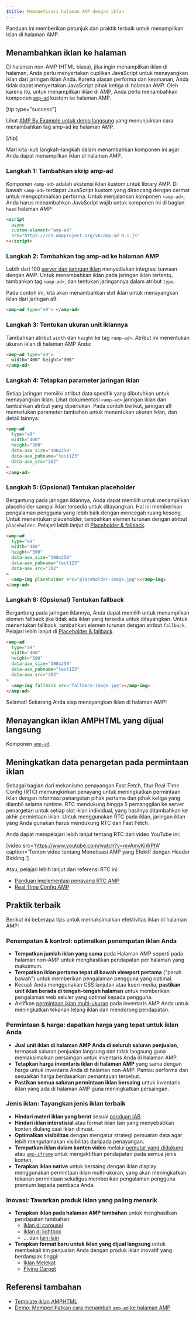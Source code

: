 ```yaml
---
$title: Memonetisasi halaman AMP dengan iklan
---
```


Panduan ini memberikan petunjuk dan praktik terbaik untuk menampilkan iklan di halaman AMP.

## Menambahkan iklan ke halaman

Di halaman non-AMP (HTML biasa), jika ingin menampilkan iklan di halaman, Anda perlu menyertakan cuplikan JavaScript untuk menayangkan iklan dari jaringan iklan Anda. Karena alasan performa dan keamanan, Anda tidak dapat menyertakan JavaScript pihak ketiga di halaman AMP. Oleh karena itu, untuk menampilkan iklan di AMP, Anda perlu menambahkan komponen [`amp-ad`](../../../../documentation/components/reference/amp-ad.md) kustom ke halaman AMP.

[tip type="success"]

Lihat [AMP By Example untuk demo langsung](../../../../documentation/components/reference/amp-ad.md) yang menunjukkan cara menambahkan tag amp-ad ke halaman AMP.

[/tip]

Mari kita ikuti langkah-langkah dalam menambahkan komponen ini agar Anda dapat menampilkan iklan di halaman AMP.

### Langkah 1: Tambahkan skrip amp-ad

Komponen `<amp-ad>` adalah ekstensi iklan kustom untuk library AMP. Di bawah `<amp-ad>` terdapat JavaScript kustom yang dirancang dengan cermat untuk mengoptimalkan performa. Untuk menjalankan komponen `<amp-ad>`, Anda harus menambahkan JavaScript wajib untuk komponen ini di bagian `head` halaman AMP:

```html
<script
  async
  custom-element="amp-ad"
  src="https://cdn.ampproject.org/v0/amp-ad-0.1.js"
></script>
```

### Langkah 2: Tambahkan tag amp-ad ke halaman AMP

Lebih dari 100 [server dan jaringan iklan](ads_vendors.md) menyediakan integrasi bawaan dengan AMP. Untuk menambahkan iklan pada jaringan iklan tertentu, tambahkan tag `<amp-ad>`, dan tentukan jaringannya dalam atribut `type`.

Pada contoh ini, kita akan menambahkan slot iklan untuk menayangkan iklan dari jaringan a9:

```html
<amp-ad type="a9"> </amp-ad>
```

### Langkah 3: Tentukan ukuran unit iklannya

Tambahkan atribut `width` dan `height` ke tag `<amp-ad>`. Atribut ini menentukan ukuran iklan di halaman AMP Anda:

```html hl_lines="2"
<amp-ad type="a9">
  width="400" height="300"
</amp-ad>
```

### Langkah 4: Tetapkan parameter jaringan iklan

Setiap jaringan memiliki atribut data spesifik yang dibutuhkan untuk menayangkan iklan. Lihat dokumentasi `<amp-ad>` jaringan iklan dan tambahkan atribut yang diperlukan. Pada contoh berikut, jaringan a9 memerlukan parameter tambahan untuk menentukan ukuran iklan, dan detail lainnya:

```html hl_lines="3 4 5"
<amp-ad
  type="a9"
  width="400"
  height="300"
  data-aax_size="300x250"
  data-aax_pubname="test123"
  data-aax_src="302"
>
</amp-ad>
```

### Langkah 5: (Opsional) Tentukan placeholder

Bergantung pada jaringan iklannya, Anda dapat memilih untuk menampilkan placeholder sampai iklan tersedia untuk ditayangkan. Hal ini memberikan pengalaman pengguna yang lebih baik dengan mencegah ruang kosong. Untuk menentukan placeholder, tambahkan elemen turunan dengan atribut `placeholder`. Pelajari lebih lanjut di [Placeholder & fallback](../../../../documentation/guides-and-tutorials/develop/style_and_layout/placeholders.md).

```html hl_lines="6"
<amp-ad
  type="a9"
  width="400"
  height="300"
  data-aax_size="300x250"
  data-aax_pubname="test123"
  data-aax_src="302"
>
  <amp-img placeholder src="placeholder-image.jpg"></amp-img>
</amp-ad>
```

### Langkah 6: (Opsional) Tentukan fallback

Bergantung pada jaringan iklannya, Anda dapat memilih untuk menampilkan elemen fallback jika tidak ada iklan yang tersedia untuk ditayangkan. Untuk menentukan fallback, tambahkan elemen turunan dengan atribut `fallback`. Pelajari lebih lanjut di [Placeholder & fallback](../../../../documentation/guides-and-tutorials/develop/style_and_layout/placeholders.md).

```html hl_lines="6"
<amp-ad
  type="a9"
  width="400"
  height="300"
  data-aax_size="300x250"
  data-aax_pubname="test123"
  data-aax_src="302"
>
  <amp-img fallback src="fallback-image.jpg"></amp-img>
</amp-ad>
```

Selamat! Sekarang Anda siap menayangkan iklan di halaman AMP!

## Menayangkan iklan AMPHTML yang dijual langsung

Komponen [`amp-ad`](../../../../documentation/components/reference/amp-ad.md).

## Meningkatkan data penargetan pada permintaan iklan

Sebagai bagian dari mekanisme penayangan Fast Fetch, fitur Real-Time Config (RTC) memungkinkan penayang untuk meningkatkan permintaan iklan dengan informasi penargetan pihak pertama dan pihak ketiga yang diambil selama runtime. RTC mendukung hingga 5 pemanggilan ke server penargetan untuk setiap slot iklan individual, yang hasilnya ditambahkan ke akhir permintaan iklan. Untuk menggunakan RTC pada iklan, jaringan iklan yang Anda gunakan harus mendukung RTC dan Fast Fetch.

Anda dapat mempelajari lebih lanjut tentang RTC dari video YouTube ini:

[video src='https://www.youtube.com/watch?v=mvAmvKiWPfA' caption='Tonton video tentang Monetisasi AMP yang Efektif dengan Header Bidding.']

Atau, pelajari lebih lanjut dari referensi RTC ini:

- [Panduan implementasi penayang RTC AMP](https://github.com/ampproject/amphtml/blob/master/extensions/amp-a4a/rtc-publisher-implementation-guide.md)
- [Real Time Config AMP](https://github.com/ampproject/amphtml/blob/master/extensions/amp-a4a/rtc-documentation.md)

## Praktik terbaik

Berikut ini beberapa tips untuk memaksimalkan efektivitas iklan di halaman AMP:

### Penempatan & kontrol: optimalkan penempatan iklan Anda

- **Tempatkan jumlah iklan yang sama** pada Halaman AMP seperti pada halaman non-AMP untuk menghasilkan pendapatan per halaman yang maksimum.
- **Tempatkan iklan pertama tepat di bawah viewport pertama** ("paruh bawah") untuk memberikan pengalaman pengguna yang optimal.
- Kecuali Anda menggunakan CSS lanjutan atau kueri media, **pastikan unit iklan berada di tengah-tengah halaman** untuk memberikan pengalaman web seluler yang optimal kepada pengguna.
- Aktifkan [permintaan iklan multi-ukuran](https://github.com/ampproject/amphtml/blob/master/ads/README.md#support-for-multi-size-ad-requests) pada inventaris AMP Anda untuk meningkatkan tekanan lelang iklan dan mendorong pendapatan.

### Permintaan & harga: dapatkan harga yang tepat untuk iklan Anda

- **Jual unit iklan di halaman AMP Anda di seluruh saluran penjualan**, termasuk saluran penjualan langsung dan tidak langsung guna memaksimalkan persaingan untuk inventaris Anda di halaman AMP.
- **Tetapkan harga inventaris iklan di halaman AMP** yang sama dengan harga untuk inventaris Anda di halaman non-AMP. Pantau performa dan sesuaikan harga berdasarkan pemantauan tersebut.
- **Pastikan semua saluran permintaan iklan bersaing** untuk inventaris iklan yang ada di halaman AMP guna meningkatkan persaingan.

### Jenis iklan: Tayangkan jenis iklan terbaik

- **Hindari materi iklan yang berat** sesuai [panduan IAB](http://www.iab.com/wp-content/uploads/2015/11/IAB_Display_Mobile_Creative_Guidelines_HTML5_2015.pdf).
- **Hindari iklan interstisial** atau format iklan lain yang menyebabkan konten diulang saat iklan dimuat.
- **Optimalkan visibilitas** dengan mengatur strategi pemuatan data agar lebih mengutamakan visibilitas daripada penayangan.
- **Tempatkan iklan dalam konten video** melalui [pemutar yang didukung](../../../../documentation/components/index.html#media) atau [`amp-iframe`](../../../../documentation/components/reference/amp-iframe.md) untuk mengaktifkan pendapatan pada semua jenis konten.
- **Terapkan iklan native** untuk bersaing dengan iklan display menggunakan permintaan iklan multi-ukuran, yang akan meningkatkan tekanan permintaan sekaligus memberikan pengalaman pengguna premium kepada pembaca Anda.

### Inovasi: Tawarkan produk iklan yang paling menarik

- **Terapkan iklan pada halaman AMP tambahan** untuk menghasilkan pendapatan tambahan:
  - [Iklan di carousel](../../../../documentation/examples/documentation/Carousel_Ad.html)
  - [Iklan di lightbox](../../../../documentation/examples/documentation/Lightbox_Ad.html)
  - ... dan [lain-lain](../../../../documentation/examples/index.html)
- **Terapkan format baru untuk iklan yang dijual langsung** untuk membekali tim penjualan Anda dengan produk iklan inovatif yang berdampak tinggi:
  - [Iklan Melekat](../../../../documentation/examples/documentation/amp-sticky-ad.html)
  - [Flying Carpet](../../../../documentation/examples/documentation/amp-fx-flying-carpet.html)

## Referensi tambahan

- [Template iklan AMPHTML](../../../../documentation/examples/index.html)
- [Demo: Memperlihatkan cara menambah `amp-ad` ke halaman AMP](../../../../documentation/components/reference/amp-ad.md)
